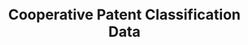 ---
bigquery: https://console.cloud.google.com/bigquery?p=patents-public-data&d=cpc&page=dataset
citation: '“Cooperative Patent Classification” by the EPO and USPTO, for public use. '
contributors: EPO, USPTO
cost: None
description: Cooperative Patent Classification Data contains the scheme and definitions
  of the Cooperative Patent Classification system for classifying patent documents.
  The CPC is the result of a partnership between the EPO and the USPTO in their joint
  effort to develop a common, internationally compatible classification system for
  technical documents, in particular patent publications, which will be used by both
  offices in the patent granting process
documentation: https://www.cooperativepatentclassification.org/cpcSchemeAndDefinitions
last_edit: 04/10/2022, 18:00:08
location: https://www.cooperativepatentclassification.org/index
maintained_by: USPTO, EPO
schema_fields:
- symbol
- limiting_references
- glossary
- residualReferences
- breakdownCode
- breakdown_code
- ipc_concordant
- additional_only
- title_full
- informative_references
- title_part
- parents
- child_groups
- sizeCache
- informativeReferences
- status
- residual_references
- level
- date_revised
- synonyms
- application_references
- limitingReferences
- titlePart
- ipcConcordant
- notAllocatable
- childGroups
- children
- not_allocatable
- definition
- applicationReferences
- titleFull
- dateRevised
shortname: cooperative_patent_classification
tags:
- patents
- science
title: Cooperative Patent Classification Data
uuid: 984374a7-16e9-4b35-9445-458daceb01bf
---